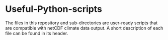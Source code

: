 # Useful-Python-scripts
The files in this repository and sub-directories are user-ready scripts that are compatible with netCDF climate data output. A short description of each file can be found in its header.
